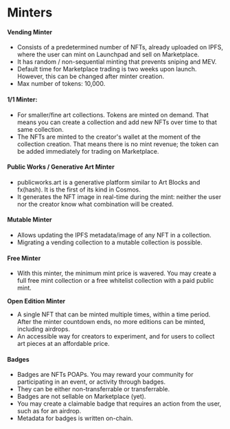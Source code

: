 # Minters

#### Vending Minter&#x20;

* Consists of a predetermined number of NFTs, already uploaded on IPFS, where the user can mint on Launchpad and sell on Marketplace.
* It has random / non-sequential minting that prevents sniping and MEV.
* Default time for Marketplace trading is two weeks upon launch. However, this can be changed after minter creation.
* Max number of tokens: 10,000.

#### 1/1 Minter:

* For smaller/fine art collections. Tokens are minted on demand. That means you can create a collection and add new NFTs over time to that same collection.
* The NFTs are minted to the creator's wallet at the moment of the collection creation. That means there is no mint revenue; the token can be added immediately for trading on Marketplace.

#### Public Works / Generative Art Minter

* publicworks.art is a generative platform similar to Art Blocks and fx(hash). It is the first of its kind in Cosmos.
* &#x20;It generates the NFT image in real-time during the mint: neither the user nor the creator know what combination will be created.

#### Mutable Minter

* Allows updating the IPFS metadata/image of any NFT in a collection.
* Migrating a vending collection to a mutable collection is possible.

#### Free Minter

* With this minter, the minimum mint price is wavered. You may create a full free mint collection or a free whitelist collection with a paid public mint.

**Open Edition Minter**

* A single NFT that can be minted multiple times, within a time period. After the minter countdown ends, no more editions can be minted, including airdrops.
* An accessible way for creators to experiment, and for users to collect art pieces at an affordable price.

#### Badges

* Badges are NFTs POAPs. You may reward your community for participating in an event, or activity through badges.
* They can be either non-transferrable or transferrable.
* Badges are not sellable on Marketplace (yet).
* You may create a claimable badge that requires an action from the user, such as for an airdrop.
* Metadata for badges is written on-chain.
